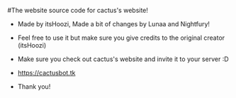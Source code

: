 #The website source code for cactus's website! 

* Made by itsHoozi, Made a bit of changes by Lunaa and Nightfury!

* Feel free to use it but make sure you give credits to the original creator (itsHoozi)

* Make sure you check out cactus's website and invite it to your server :D

* https://cactusbot.tk

* Thank you!
